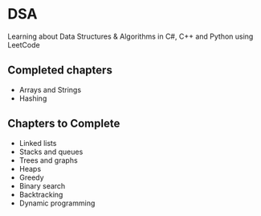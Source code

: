 # DSA
Learning about Data Structures &amp; Algorithms in C#, C++ and Python using LeetCode

## Completed chapters
* Arrays and Strings
* Hashing

## Chapters to Complete
* Linked lists
* Stacks and queues
* Trees and graphs
* Heaps
* Greedy
* Binary search
* Backtracking
* Dynamic programming

